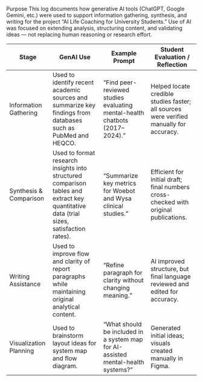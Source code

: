 Purpose
This log documents how generative AI tools (ChatGPT, Google Gemini, etc.) were used to support information gathering, synthesis, and writing for the project “AI Life Coaching for University Students.”
Use of AI was focused on extending analysis, structuring content, and validating ideas — not replacing human reasoning or research effort.

| Stage | GenAI Use | Example Prompt | Student Evaluation / Reflection |
|--------|------------|----------------|----------------------------------|
| Information Gathering | Used to identify recent academic sources and summarize key findings from databases such as PubMed and HEQCO. | “Find peer-reviewed studies evaluating mental-health chatbots (2017–2024).” | Helped locate credible studies faster; all sources were verified manually for accuracy. |
| Synthesis & Comparison | Used to format research insights into structured comparison tables and extract key quantitative data (trial sizes, satisfaction rates). | “Summarize key metrics for Woebot and Wysa clinical studies.” | Efficient for initial draft; final numbers cross-checked with original publications. |
| Writing Assistance | Used to improve flow and clarity of report paragraphs while maintaining original analytical content. | “Refine paragraph for clarity without changing meaning.” | AI improved structure, but final language reviewed and edited for accuracy. |
| Visualization Planning | Used to brainstorm layout ideas for system map and flow diagram. | “What should be included in a system map for AI-assisted mental-health systems?” | Generated initial ideas; visuals created manually in Figma. |

